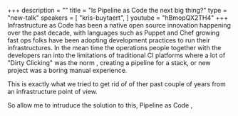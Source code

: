 +++
description = ""
title = "Is Pipeline as Code the next big thing?"
type = "new-talk"
speakers = [
        "kris-buytaert",
]
youtube = "hBmopQX2TH4"
+++
Infrastructure as Code has been a native open source innovation happening over the past decade, with languages such as Puppet and Chef growing fast ops folks have been adopting development practices to run their infrastructures. In the mean time the operations people together with the developers ran into the limitations of traditional CI platforms where a lot of "Dirty Clicking" was the norm , creating a pipeline for a stack, or new project was a boring manual experience. 

This is exactly what we tried to get rid of of ther past couple of years from an infrastructure point of view.


So allow me to intruduce the solution to this, Pipeline as Code ,